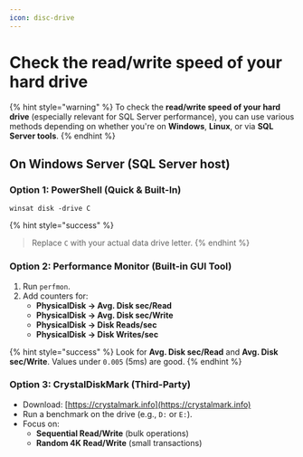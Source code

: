```yaml
---
icon: disc-drive
---
```


# Check the read/write speed of your hard drive

{% hint style="warning" %}
To check the **read/write speed of your hard drive** (especially relevant for SQL Server performance), you can use various methods depending on whether you're on **Windows**, **Linux**, or via **SQL Server tools**.
{% endhint %}

## On **Windows Server** (SQL Server host)

### Option 1: PowerShell (Quick & Built-In)

```
winsat disk -drive C
```

{% hint style="success" %}
> Replace `C` with your actual data drive letter.
{% endhint %}

### Option 2: Performance Monitor (Built-in GUI Tool)

1. Run `perfmon`.
2. Add counters for:
   * **PhysicalDisk → Avg. Disk sec/Read**
   * **PhysicalDisk → Avg. Disk sec/Write**
   * **PhysicalDisk → Disk Reads/sec**
   * **PhysicalDisk → Disk Writes/sec**

{% hint style="success" %}
Look for **Avg. Disk sec/Read** and **Avg. Disk sec/Write**. Values under `0.005` (5ms) are good.
{% endhint %}

### Option 3: CrystalDiskMark (Third-Party)

* Download: [https://crystalmark.info](https://crystalmark.info)
* Run a benchmark on the drive (e.g., `D:` or `E:`).
* Focus on:
  * **Sequential Read/Write** (bulk operations)
  * **Random 4K Read/Write** (small transactions)

